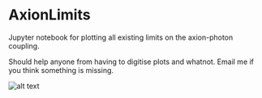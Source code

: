 # AxionLimits
Jupyter notebook for plotting all existing limits on the axion-photon coupling. 

Should help anyone from having to digitise plots and whatnot. Email me if you think something is missing.

![alt text](https://github.com/cajohare/AxionLimits/blob/master/AxionLimits_preview.png "Axion limits")
